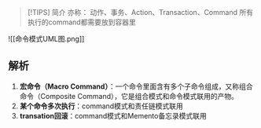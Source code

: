 > [!TIPS] 简介
> 亦称： 动作、事务、Action、Transaction、Command
> 所有执行的command都需要放到容器里

![[命令模式UML图.png]]

## 解析
1. **宏命令（Macro Command）**：一个命令里面含有多个子命令组成，又称组合命令（Composite Command），它是组合模式和命令模式联用的产物。
2. **某个命令多次执行**：command模式和责任链模式联用
3. **transation回滚**：command模式和Memento备忘录模式联用